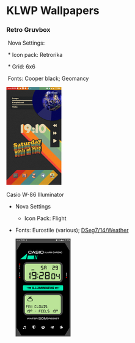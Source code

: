 # KLWP Wallpapers

### Retro Gruvbox

​	Nova Settings:

​		* Icon pack: Retrorika

​		* Grid: 6x6

​	Fonts: Cooper black; Geomancy

<img src="./previews/retro_gruvbox.png" style="zoom:25%;" />

Casio W-86 Illuminator

* Nova Settings

  * Icon Pack: Flight

* Fonts: Eurostile (various); [DSeg7/14/Weather](https://www.keshikan.net/fonts-e.html)

  <img src="./previews/Casio_W_86_illuminator.png" style="zoom:25%;" />

